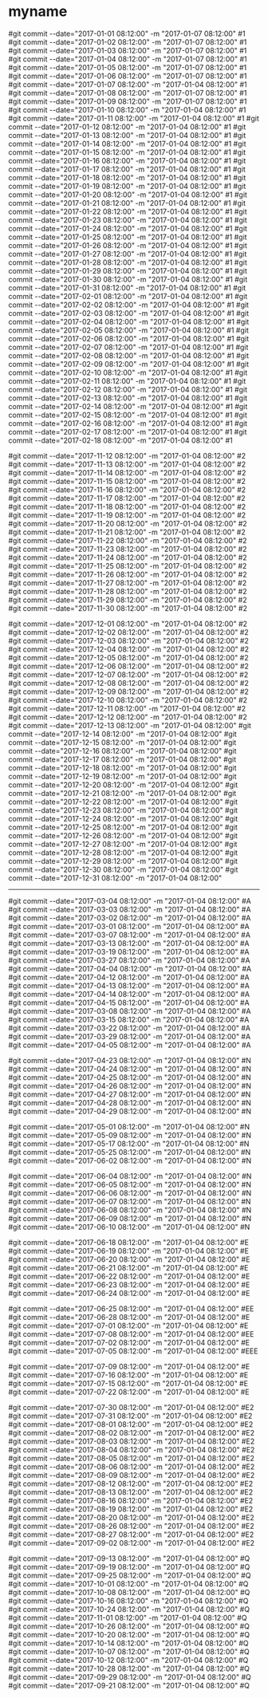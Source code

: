 # myname

#git commit --date="2017-01-01 08:12:00" -m "2017-01-07 08:12:00" #1
#git commit --date="2017-01-02 08:12:00" -m "2017-01-07 08:12:00" #1
#git commit --date="2017-01-03 08:12:00" -m "2017-01-07 08:12:00" #1
#git commit --date="2017-01-04 08:12:00" -m "2017-01-07 08:12:00" #1
#git commit --date="2017-01-05 08:12:00" -m "2017-01-07 08:12:00" #1
#git commit --date="2017-01-06 08:12:00" -m "2017-01-07 08:12:00" #1
#git commit --date="2017-01-07 08:12:00" -m "2017-01-04 08:12:00" #1
#git commit --date="2017-01-08 08:12:00" -m "2017-01-07 08:12:00" #1
#git commit --date="2017-01-09 08:12:00" -m "2017-01-07 08:12:00" #1
#git commit --date="2017-01-10 08:12:00" -m "2017-01-04 08:12:00" #1
#git commit --date="2017-01-11 08:12:00" -m "2017-01-04 08:12:00" #1
#git commit --date="2017-01-12 08:12:00" -m "2017-01-04 08:12:00" #1
#git commit --date="2017-01-13 08:12:00" -m "2017-01-04 08:12:00" #1
#git commit --date="2017-01-14 08:12:00" -m "2017-01-04 08:12:00" #1
#git commit --date="2017-01-15 08:12:00" -m "2017-01-04 08:12:00" #1
#git commit --date="2017-01-16 08:12:00" -m "2017-01-04 08:12:00" #1
#git commit --date="2017-01-17 08:12:00" -m "2017-01-04 08:12:00" #1
#git commit --date="2017-01-18 08:12:00" -m "2017-01-04 08:12:00" #1
#git commit --date="2017-01-19 08:12:00" -m "2017-01-04 08:12:00" #1
#git commit --date="2017-01-20 08:12:00" -m "2017-01-04 08:12:00" #1
#git commit --date="2017-01-21 08:12:00" -m "2017-01-04 08:12:00" #1
#git commit --date="2017-01-22 08:12:00" -m "2017-01-04 08:12:00" #1
#git commit --date="2017-01-23 08:12:00" -m "2017-01-04 08:12:00" #1
#git commit --date="2017-01-24 08:12:00" -m "2017-01-04 08:12:00" #1
#git commit --date="2017-01-25 08:12:00" -m "2017-01-04 08:12:00" #1
#git commit --date="2017-01-26 08:12:00" -m "2017-01-04 08:12:00" #1
#git commit --date="2017-01-27 08:12:00" -m "2017-01-04 08:12:00" #1
#git commit --date="2017-01-28 08:12:00" -m "2017-01-04 08:12:00" #1
#git commit --date="2017-01-29 08:12:00" -m "2017-01-04 08:12:00" #1
#git commit --date="2017-01-30 08:12:00" -m "2017-01-04 08:12:00" #1
#git commit --date="2017-01-31 08:12:00" -m "2017-01-04 08:12:00" #1
#git commit --date="2017-02-01 08:12:00" -m "2017-01-04 08:12:00" #1
#git commit --date="2017-02-02 08:12:00" -m "2017-01-04 08:12:00" #1
#git commit --date="2017-02-03 08:12:00" -m "2017-01-04 08:12:00" #1
#git commit --date="2017-02-04 08:12:00" -m "2017-01-04 08:12:00" #1
#git commit --date="2017-02-05 08:12:00" -m "2017-01-04 08:12:00" #1
#git commit --date="2017-02-06 08:12:00" -m "2017-01-04 08:12:00" #1
#git commit --date="2017-02-07 08:12:00" -m "2017-01-04 08:12:00" #1
#git commit --date="2017-02-08 08:12:00" -m "2017-01-04 08:12:00" #1
#git commit --date="2017-02-09 08:12:00" -m "2017-01-04 08:12:00" #1
#git commit --date="2017-02-10 08:12:00" -m "2017-01-04 08:12:00" #1
#git commit --date="2017-02-11 08:12:00" -m "2017-01-04 08:12:00" #1
#git commit --date="2017-02-12 08:12:00" -m "2017-01-04 08:12:00" #1
#git commit --date="2017-02-13 08:12:00" -m "2017-01-04 08:12:00" #1
#git commit --date="2017-02-14 08:12:00" -m "2017-01-04 08:12:00" #1
#git commit --date="2017-02-15 08:12:00" -m "2017-01-04 08:12:00" #1
#git commit --date="2017-02-16 08:12:00" -m "2017-01-04 08:12:00" #1
#git commit --date="2017-02-17 08:12:00" -m "2017-01-04 08:12:00" #1
#git commit --date="2017-02-18 08:12:00" -m "2017-01-04 08:12:00" #1

#git commit --date="2017-11-12 08:12:00" -m "2017-01-04 08:12:00" #2
#git commit --date="2017-11-13 08:12:00" -m "2017-01-04 08:12:00" #2
#git commit --date="2017-11-14 08:12:00" -m "2017-01-04 08:12:00" #2
#git commit --date="2017-11-15 08:12:00" -m "2017-01-04 08:12:00" #2
#git commit --date="2017-11-16 08:12:00" -m "2017-01-04 08:12:00" #2
#git commit --date="2017-11-17 08:12:00" -m "2017-01-04 08:12:00" #2
#git commit --date="2017-11-18 08:12:00" -m "2017-01-04 08:12:00" #2
#git commit --date="2017-11-19 08:12:00" -m "2017-01-04 08:12:00" #2
#git commit --date="2017-11-20 08:12:00" -m "2017-01-04 08:12:00" #2
#git commit --date="2017-11-21 08:12:00" -m "2017-01-04 08:12:00" #2
#git commit --date="2017-11-22 08:12:00" -m "2017-01-04 08:12:00" #2
#git commit --date="2017-11-23 08:12:00" -m "2017-01-04 08:12:00" #2
#git commit --date="2017-11-24 08:12:00" -m "2017-01-04 08:12:00" #2
#git commit --date="2017-11-25 08:12:00" -m "2017-01-04 08:12:00" #2
#git commit --date="2017-11-26 08:12:00" -m "2017-01-04 08:12:00" #2
#git commit --date="2017-11-27 08:12:00" -m "2017-01-04 08:12:00" #2
#git commit --date="2017-11-28 08:12:00" -m "2017-01-04 08:12:00" #2
#git commit --date="2017-11-29 08:12:00" -m "2017-01-04 08:12:00" #2
#git commit --date="2017-11-30 08:12:00" -m "2017-01-04 08:12:00" #2

#git commit --date="2017-12-01 08:12:00" -m "2017-01-04 08:12:00" #2
#git commit --date="2017-12-02 08:12:00" -m "2017-01-04 08:12:00" #2
#git commit --date="2017-12-03 08:12:00" -m "2017-01-04 08:12:00" #2
#git commit --date="2017-12-04 08:12:00" -m "2017-01-04 08:12:00" #2
#git commit --date="2017-12-05 08:12:00" -m "2017-01-04 08:12:00" #2
#git commit --date="2017-12-06 08:12:00" -m "2017-01-04 08:12:00" #2
#git commit --date="2017-12-07 08:12:00" -m "2017-01-04 08:12:00" #2
#git commit --date="2017-12-08 08:12:00" -m "2017-01-04 08:12:00" #2
#git commit --date="2017-12-09 08:12:00" -m "2017-01-04 08:12:00" #2
#git commit --date="2017-12-10 08:12:00" -m "2017-01-04 08:12:00" #2
#git commit --date="2017-12-11 08:12:00" -m "2017-01-04 08:12:00" #2
#git commit --date="2017-12-12 08:12:00" -m "2017-01-04 08:12:00" #2
#git commit --date="2017-12-13 08:12:00" -m "2017-01-04 08:12:00"
#git commit --date="2017-12-14 08:12:00" -m "2017-01-04 08:12:00"
#git commit --date="2017-12-15 08:12:00" -m "2017-01-04 08:12:00"
#git commit --date="2017-12-16 08:12:00" -m "2017-01-04 08:12:00"
#git commit --date="2017-12-17 08:12:00" -m "2017-01-04 08:12:00"
#git commit --date="2017-12-18 08:12:00" -m "2017-01-04 08:12:00"
#git commit --date="2017-12-19 08:12:00" -m "2017-01-04 08:12:00"
#git commit --date="2017-12-20 08:12:00" -m "2017-01-04 08:12:00"
#git commit --date="2017-12-21 08:12:00" -m "2017-01-04 08:12:00"
#git commit --date="2017-12-22 08:12:00" -m "2017-01-04 08:12:00"
#git commit --date="2017-12-23 08:12:00" -m "2017-01-04 08:12:00"
#git commit --date="2017-12-24 08:12:00" -m "2017-01-04 08:12:00"
#git commit --date="2017-12-25 08:12:00" -m "2017-01-04 08:12:00"
#git commit --date="2017-12-26 08:12:00" -m "2017-01-04 08:12:00"
#git commit --date="2017-12-27 08:12:00" -m "2017-01-04 08:12:00"
#git commit --date="2017-12-28 08:12:00" -m "2017-01-04 08:12:00"
#git commit --date="2017-12-29 08:12:00" -m "2017-01-04 08:12:00"
#git commit --date="2017-12-30 08:12:00" -m "2017-01-04 08:12:00"
#git commit --date="2017-12-31 08:12:00" -m "2017-01-04 08:12:00"



----------------------------------------------------------------

#git commit --date="2017-03-04 08:12:00" -m "2017-01-04 08:12:00" #A
#git commit --date="2017-03-03 08:12:00" -m "2017-01-04 08:12:00" #A
#git commit --date="2017-03-02 08:12:00" -m "2017-01-04 08:12:00" #A
#git commit --date="2017-03-01 08:12:00" -m "2017-01-04 08:12:00" #A
#git commit --date="2017-03-07 08:12:00" -m "2017-01-04 08:12:00" #A
#git commit --date="2017-03-13 08:12:00" -m "2017-01-04 08:12:00" #A
#git commit --date="2017-03-19 08:12:00" -m "2017-01-04 08:12:00" #A
#git commit --date="2017-03-27 08:12:00" -m "2017-01-04 08:12:00" #A
#git commit --date="2017-04-04 08:12:00" -m "2017-01-04 08:12:00" #A
#git commit --date="2017-04-12 08:12:00" -m "2017-01-04 08:12:00" #A
#git commit --date="2017-04-13 08:12:00" -m "2017-01-04 08:12:00" #A
#git commit --date="2017-04-14 08:12:00" -m "2017-01-04 08:12:00" #A
#git commit --date="2017-04-15 08:12:00" -m "2017-01-04 08:12:00" #A
#git commit --date="2017-03-08 08:12:00" -m "2017-01-04 08:12:00" #A
#git commit --date="2017-03-15 08:12:00" -m "2017-01-04 08:12:00" #A 
#git commit --date="2017-03-22 08:12:00" -m "2017-01-04 08:12:00" #A
#git commit --date="2017-03-29 08:12:00" -m "2017-01-04 08:12:00" #A
#git commit --date="2017-04-05 08:12:00" -m "2017-01-04 08:12:00" #A


#git commit --date="2017-04-23 08:12:00" -m "2017-01-04 08:12:00" #N
#git commit --date="2017-04-24 08:12:00" -m "2017-01-04 08:12:00" #N
#git commit --date="2017-04-25 08:12:00" -m "2017-01-04 08:12:00" #N
#git commit --date="2017-04-26 08:12:00" -m "2017-01-04 08:12:00" #N
#git commit --date="2017-04-27 08:12:00" -m "2017-01-04 08:12:00" #N
#git commit --date="2017-04-28 08:12:00" -m "2017-01-04 08:12:00" #N
#git commit --date="2017-04-29 08:12:00" -m "2017-01-04 08:12:00" #N

#git commit --date="2017-05-01 08:12:00" -m "2017-01-04 08:12:00" #N
#git commit --date="2017-05-09 08:12:00" -m "2017-01-04 08:12:00" #N
#git commit --date="2017-05-17 08:12:00" -m "2017-01-04 08:12:00" #N
#git commit --date="2017-05-25 08:12:00" -m "2017-01-04 08:12:00" #N
#git commit --date="2017-06-02 08:12:00" -m "2017-01-04 08:12:00" #N

#git commit --date="2017-06-04 08:12:00" -m "2017-01-04 08:12:00" #N
#git commit --date="2017-06-05 08:12:00" -m "2017-01-04 08:12:00" #N
#git commit --date="2017-06-06 08:12:00" -m "2017-01-04 08:12:00" #N
#git commit --date="2017-06-07 08:12:00" -m "2017-01-04 08:12:00" #N
#git commit --date="2017-06-08 08:12:00" -m "2017-01-04 08:12:00" #N
#git commit --date="2017-06-09 08:12:00" -m "2017-01-04 08:12:00" #N
#git commit --date="2017-06-10 08:12:00" -m "2017-01-04 08:12:00" #N


#git commit --date="2017-06-18 08:12:00" -m "2017-01-04 08:12:00" #E
#git commit --date="2017-06-19 08:12:00" -m "2017-01-04 08:12:00" #E
#git commit --date="2017-06-20 08:12:00" -m "2017-01-04 08:12:00" #E
#git commit --date="2017-06-21 08:12:00" -m "2017-01-04 08:12:00" #E
#git commit --date="2017-06-22 08:12:00" -m "2017-01-04 08:12:00" #E
#git commit --date="2017-06-23 08:12:00" -m "2017-01-04 08:12:00" #E
#git commit --date="2017-06-24 08:12:00" -m "2017-01-04 08:12:00" #E

#git commit --date="2017-06-25 08:12:00" -m "2017-01-04 08:12:00" #EE
#git commit --date="2017-06-28 08:12:00" -m "2017-01-04 08:12:00" #E
#git commit --date="2017-07-01 08:12:00" -m "2017-01-04 08:12:00" #E
#git commit --date="2017-07-08 08:12:00" -m "2017-01-04 08:12:00" #EE
#git commit --date="2017-07-02 08:12:00" -m "2017-01-04 08:12:00" #E
#git commit --date="2017-07-05 08:12:00" -m "2017-01-04 08:12:00" #EEE

#git commit --date="2017-07-09 08:12:00" -m "2017-01-04 08:12:00" #E
#git commit --date="2017-07-16 08:12:00" -m "2017-01-04 08:12:00" #E
#git commit --date="2017-07-15 08:12:00" -m "2017-01-04 08:12:00" #E
#git commit --date="2017-07-22 08:12:00" -m "2017-01-04 08:12:00" #E


#git commit --date="2017-07-30 08:12:00" -m "2017-01-04 08:12:00" #E2
#git commit --date="2017-07-31 08:12:00" -m "2017-01-04 08:12:00" #E2
#git commit --date="2017-08-01 08:12:00" -m "2017-01-04 08:12:00" #E2
#git commit --date="2017-08-02 08:12:00" -m "2017-01-04 08:12:00" #E2
#git commit --date="2017-08-03 08:12:00" -m "2017-01-04 08:12:00" #E2
#git commit --date="2017-08-04 08:12:00" -m "2017-01-04 08:12:00" #E2
#git commit --date="2017-08-05 08:12:00" -m "2017-01-04 08:12:00" #E2
#git commit --date="2017-08-06 08:12:00" -m "2017-01-04 08:12:00" #E2
#git commit --date="2017-08-09 08:12:00" -m "2017-01-04 08:12:00" #E2
#git commit --date="2017-08-12 08:12:00" -m "2017-01-04 08:12:00" #E2
#git commit --date="2017-08-13 08:12:00" -m "2017-01-04 08:12:00" #E2
#git commit --date="2017-08-16 08:12:00" -m "2017-01-04 08:12:00" #E2
#git commit --date="2017-08-19 08:12:00" -m "2017-01-04 08:12:00" #E2
#git commit --date="2017-08-20 08:12:00" -m "2017-01-04 08:12:00" #E2
#git commit --date="2017-08-26 08:12:00" -m "2017-01-04 08:12:00" #E2
#git commit --date="2017-08-27 08:12:00" -m "2017-01-04 08:12:00" #E2
#git commit --date="2017-09-02 08:12:00" -m "2017-01-04 08:12:00" #E2


#git commit --date="2017-09-13 08:12:00" -m "2017-01-04 08:12:00" #Q
#git commit --date="2017-09-19 08:12:00" -m "2017-01-04 08:12:00" #Q
#git commit --date="2017-09-25 08:12:00" -m "2017-01-04 08:12:00" #Q
#git commit --date="2017-10-01 08:12:00" -m "2017-01-04 08:12:00" #Q
#git commit --date="2017-10-08 08:12:00" -m "2017-01-04 08:12:00" #Q
#git commit --date="2017-10-16 08:12:00" -m "2017-01-04 08:12:00" #Q
#git commit --date="2017-10-24 08:12:00" -m "2017-01-04 08:12:00" #Q
#git commit --date="2017-11-01 08:12:00" -m "2017-01-04 08:12:00" #Q
#git commit --date="2017-10-26 08:12:00" -m "2017-01-04 08:12:00" #Q
#git commit --date="2017-10-20 08:12:00" -m "2017-01-04 08:12:00" #Q
#git commit --date="2017-10-14 08:12:00" -m "2017-01-04 08:12:00" #Q
#git commit --date="2017-10-07 08:12:00" -m "2017-01-04 08:12:00" #Q
#git commit --date="2017-10-12 08:12:00" -m "2017-01-04 08:12:00" #Q
#git commit --date="2017-10-28 08:12:00" -m "2017-01-04 08:12:00" #Q
#git commit --date="2017-09-29 08:12:00" -m "2017-01-04 08:12:00" #Q
#git commit --date="2017-09-21 08:12:00" -m "2017-01-04 08:12:00" #Q
